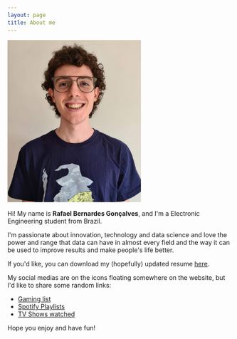 ```yaml
---
layout: page
title: About me
---
```


<img src="/assets/img/general/profile-pic.jpg" width=300px>

Hi! My name is **Rafael Bernardes Gonçalves**, and I'm a Electronic Engineering student from Brazil.

I'm passionate about innovation, technology and data science and love the power and range that data can have in almost every field and the way it can be used to improve results and make people's life better.

If you'd like, you can download my (hopefully) updated resume [here](https://github.com/rafaelbg27/rafaelbg27.github.io/tree/gh-pages/assets/resume.pdf).

My social medias are on the icons floating somewhere on the website, but I'd like to share some random links:

- [Gaming list](https://ggapp.io/rafaelbg27)
- [Spotify Playlists](https://open.spotify.com/user/12175781034?si=-yvX-RQFRIGgrPUGLrwxSw)
- [TV Shows watched](https://www.tvtime.com/en/user/4067657/account)

Hope you enjoy and have fun!